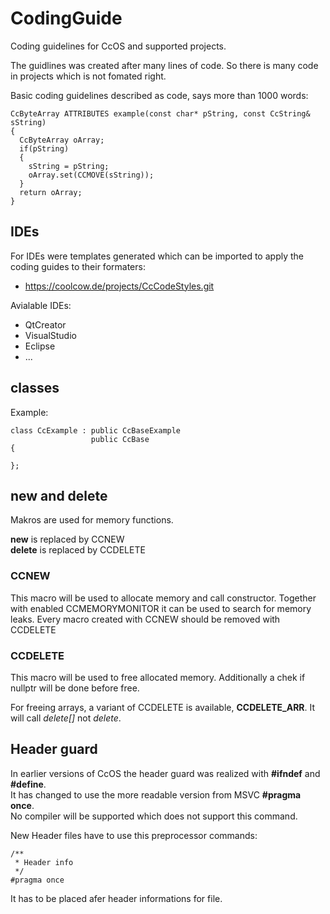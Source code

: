 # CodingGuide

Coding guidelines for CcOS and supported projects.

The guidlines was created after many lines of code. So there is many code in projects which is not fomated right.

Basic coding guidelines described as code, says more than 1000 words:

    CcByteArray ATTRIBUTES example(const char* pString, const CcString& sString)
    {
      CcByteArray oArray;
      if(pString)
      {
        sString = pString;
        oArray.set(CCMOVE(sString));
      }
      return oArray;
    }

## IDEs

For IDEs were templates generated which can be imported to apply the coding guides to their formaters:
 - https://coolcow.de/projects/CcCodeStyles.git

Avialable IDEs:
 - QtCreator
 - VisualStudio
 - Eclipse
 - ...

## classes

Example:

    class CcExample : public CcBaseExample
                      public CcBase
    {
      
    };

## new and delete

Makros are used for memory functions.

**new** is replaced by CCNEW  
**delete** is replaced by CCDELETE

### CCNEW

This macro will be used to allocate memory and call constructor.
Together with enabled CCMEMORYMONITOR it can be used to search for memory leaks.
Every macro created with CCNEW should be removed with CCDELETE

### CCDELETE

This macro will be used to free allocated memory. Additionally a chek if nullptr
will be done before free.

For freeing arrays, a variant of CCDELETE is available, **CCDELETE_ARR**. It will
call *delete[]* not *delete*.

## Header guard

In earlier versions of CcOS the header guard was realized with **\#ifndef** and **\#define**.  
It has changed to use the more readable version from MSVC **\#pragma once**.  
No compiler will be supported which does not support this command.

New Header files have to use this preprocessor commands:

    /**
     * Header info
     */
    #pragma once

It has to be placed afer header informations for file.
